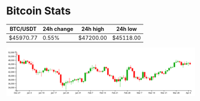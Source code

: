 # Bitcoin Stats

BTC/USDT|24h change|24h high|24h low|
|---|---|---|---|
|$45970.77|0.55%|$47200.00|$45118.00|

<img src="./chart.svg">
